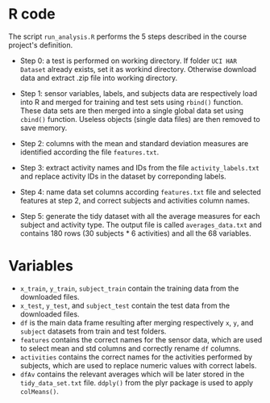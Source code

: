# R code

The script `run_analysis.R` performs the 5 steps described in the course project's definition.

* Step 0: a test is performed on working directory. If folder `UCI HAR Dataset` already exists, set it as workind directory. Otherwise download data and extract .zip file into working directory.

* Step 1: sensor variables, labels, and subjects data are respectively load into R and merged for training and test sets using `rbind()` function. These data sets are then merged into a single global data set using `cbind()` function. Useless objects (single data files) are then removed to save memory.

* Step 2: columns with the mean and standard deviation measures are identified according the file `features.txt`.

* Step 3: extract activity names and IDs from the file `activity_labels.txt` and replace activity IDs in the dataset by correponding labels.

* Step 4: name data set columns according `features.txt` file and selected features at step 2, and correct subjects and activities column names.

* Step 5: generate the tidy dataset with all the average measures for each subject and activity type. The output file is called `averages_data.txt` and contains 180 rows (30 subjects * 6 activities) and all the 68 variables.

# Variables

* `x_train`, `y_train`, `subject_train` contain the training data from the downloaded files.
* `x_test`, `y_test`, and `subject_test` contain the test data from the downloaded files.
* `df` is the main data frame resulting after merging respectively `x`, `y`, and `subject` datasets from train and test folders.
* `features` contains the correct names for the sensor data, which are used to select mean and std columns and correctly rename `df` columns.
* `activities` contains the correct names for the activities performed by subjects, which are used to replace numeric values with correct labels. 
* `dfAv` contains the relevant averages which will be later stored in the `tidy_data_set.txt` file. `ddply()` from the plyr package is used to apply `colMeans()`.